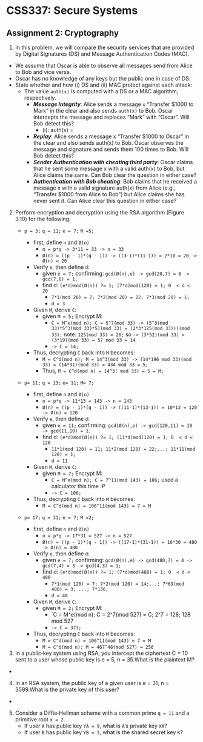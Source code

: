 CSS337: Secure Systems
===

Assignment 2: Cryptography
---

1. In this problem, we will compare the security services that are provided by Digital Signatures (DS) and Message Authentication Codes (MAC).
  - We assume that Oscar is able to observe all messages send from Alice to Bob and vice versa. 
  - Oscar has no knowledge of any keys but the public one in case of DS. 
  - State whether and how (i) DS and (ii) MAC protect against each attack: 
      + The value `auth(x)` is computed with a DS or a MAC algorithm, respectively.
          - **_Message Integrity_**: Alice sends a message `x` “Transfer $1000 to Mark” in the clear and also sends `auth(x)` to Bob. Oscar intercepts the message and replaces “Mark” with “Oscar”. Will Bob detect this?
              + (i): auth(x) = 
          - _**Replay**_: Alice sends a message x “Transfer $1000 to Oscar” in the clear and also sends auth(x) to Bob. Oscar observes the message and signature and sends them 100 times to Bob. Will Bob detect this?
          - _**Sender Authentication with cheating third party**_: Oscar claims that he sent some message x with a valid auth(x) to Bob, but Alice claims the same. Can Bob clear the question in either case?
          - _**Authentication with Bob cheating**_: Bob claims that he received a message x with a valid signature auth(x) from Alice (e.g., “Transfer $1000 from Alice to Bob”) but Alice claims she has never sent it. Can Alice clear this question in either case?
2. Perform encryption and decryption using the RSA algorithm (Figure 3.10) for the following:
    - `p = 3;` `q = 11;` `e = 7;` `M =5;`
      + first, define `n` and `Ø(n)`
          - `n = p*q -> 3*11 = 33 -> n = 33`
          - `Ø(n) = ((p - 1)*(q - 1)) -> ((3-1)*(11-1)) = 2*10 = 20 -> Ø(n) = 20`
      + Verify `e`, then define `d`:
          - given `e = 7;` confirming: `gcd(Ø(n),e) -> gcd(20,7) = 6 -> gcd(7,6) = 1;`
          - find d: `(e*d)mod(Ø(n)) ?= 1; (7*d)mod(120) = 1; 0  < d < 20`
              * `7*1(mod 20) = 7; 7*2(mod 20) = 22; 7*3(mod 20) = 1;`
              * `d = 3`
      + Given `M`, derive `C`: 
          * given `M = 5;` Encrypt M:
              * `C = M^e(mod n); C = 5^7(mod 33) -> (5^3(mod 33)*5^3(mod 33)*5)(mod 33) = (2*3*125(mod 33)))(mod 33);` note: `125(mod 33) = 26;` so `-> (3*52)(mod 33) = (3*19)(mod 33) = 57 mod 33 = 14`
              * `-> C = 14;`
      + Thus, decrypting `C` back into `M` becomes:
        * `M = C^d(mod n); M = 14^3(mod 33) -> (14*196 mod 33)(mod 33) = (14*31)(mod 33) = 434 mod 33 = 5;`
        * Thus, `M = C^d(mod n) = 14^3( mod 33) = 5 = M;`

    - `p= 11;` `q = 13;` `e= 11;` `M= 7;`
      + first, define `n` and `Ø(n)`
          - `n = p*q -> 11*13 = 143 -> n = 143`
          - `Ø(n) = ((p - 1)*(q - 1)) -> ((11-1)*(13-1)) = 10*12 = 120 -> Ø(n) = 120`
      + Verify `e`, then define `d`:
          - given `e = 11;` confirming: `gcd(Ø(n),e) -> gcd(120,11) = 10 -> gcd(11,10) = 1;`
          - find d: `(e*d)mod(Ø(n)) ?= 1; (11*d)mod(120) = 1; 0  < d < 120`
              * `11*1(mod 120) = 11; 11*2(mod 120) = 22;...; 11*11(mod 120) = 1;`
              * `d = 11`
      + Given `M`, derive `C`: 
          * given `M = 7;` Encrypt M:
              * `C = M^e(mod n); C = 7^11(mod 143) = 106;` used a calculator this time :P
              * `-> C = 106;`
      + Thus, decrypting `C` back into `M` becomes:
        * `M = C^d(mod n) = 106^11(mod 143) = 7 = M`
    - `p= 17;` `q = 31;` `e = 7;` `M =2;`
      + first, define `n` and `Ø(n)`
          - `n = p*q -> 17*31 = 527 -> n = 527`
          - `Ø(n) = ((p - 1)*(q - 1)) -> ((17-1)*(31-1)) = 16*30 = 480 -> Ø(n) = 480`
      + Verify `e`, then define `d`:
          - given `e = 7;` confirming: `gcd(Ø(n),e) -> gcd(480,7) = 4 -> gcd(7,4) = 3 -> gcd(4,3) = 1;`
          - find d: `(e*d)mod(Ø(n)) ?= 1; (7*d)mod(480) = 1; 0  < d < 480`
              * `7*1(mod 120) = 7; 7*2(mod 120) = 14;...; 7*69(mod 480) = 3; ...; 7*136;`
              * `d = 48`
      + Given `M`, derive `C`: 
          * given `M = 2;` Encrypt M:
              * `C = M^e(mod n); C = 2^7(mod 527) = C; 2^7 = 128; 128 mod 527
              * `-> C = 373;`
      + Thus, decrypting `C` back into `M` becomes:
        * `M = C^d(mod n) = 106^11(mod 143) = 7 = M`
        * `M = C^d(mod n); M = 467^48(mod 527) = 256`
3. In a public‐key system using RSA, you intercept the ciphertext C = 10 sent to a user whose public key is e = 5, n = 35.What is the plaintext M?
  - 
4. In an RSA system, the public key of a given user is e = 31, n = 3599.What is the private key of this user?
  - 
5. Consider a Diffie‐Hellman scheme with a common prime `q = 11` and a primitive root `α = 2`.
    - If user `A` has public key `YA = 9`, what is `A`’s private key `XA`?
    - If user `B` has public key `YB = 3`, what is the shared secret key `K`?
